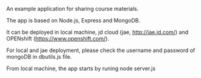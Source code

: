 An example application for sharing course materials.

The app is based on Node.js, Express and MongoDB.

It can be deployed in local machine, jd cloud (jae, http://jae.jd.com/) and OPENshift (https://www.openshift.com/).

For local and jae deployment, please check the username and password of mongoDB in dbutils.js file.

From local machine, the app starts by runing node server.js
 
